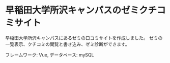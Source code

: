 # 早稲田大学所沢キャンパスのゼミクチコミサイト
早稲田大学所沢キャンパスにあるゼミの口コミサイトを作成しました。
ゼミの一覧表示、クチコミの閲覧と書き込み、ゼミ診断ができます。

フレームワーク: Vue,
データベース: mySQL
